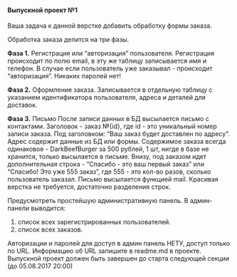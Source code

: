#### Выпускной проект №1

Ваша задача к данной верстке добавить обработку формы заказа.

Обработка заказа делится на три фазы.

**Фаза 1.** Регистрация или “авторизация” пользователя.
Регистрация происходит по полю email, в эту же таблицу записывается имя и телефон. В случае если пользователь уже заказывал - происходит “авторизация”. Никаких паролей нет!

**Фаза 2.** Оформление заказа.
Записывается в отдельную таблицу с указанием идентификатора пользователя, адреса и деталей для доставок.

**Фаза 3.** Письмо
После записи данных в БД высылается письмо с контактами. Заголовок - заказ №{id}, где id - это уникальный номер записи заказа.
 Под заголовком: “Ваш заказ будет доставлен по адресу”. Адрес содержит данные из БД или формы.
 Содержимое заказа всегда одинаковое - DarkBeefBurger за 500 рублей, 1 шт, нигде в базе не хранится, только высылается в письме.
 Внизу, под заказом идет дополнительная строка - “Спасибо - это ваш первый заказ” или “Спасибо! Это уже 555 заказ”, где 555 - это кол-во разов, сколько пользователь заказал.
 Письмо высылается функцией mail. Красивая верстка не требуется, достаточно разделения строк.

Предусмотреть простейшую административную панель. В админ-панели выводится:
1. список всех зарегистрированных пользователей.
2. список всех заказов.

Авторизации и паролей для доступ в админ панель НЕТУ, доступ только по URL. Информацию об URL запишите в readme.md в проекте.
Выпускной проект должен быть завершен до старта следующей секции (до 05.08.2017 20:00)
